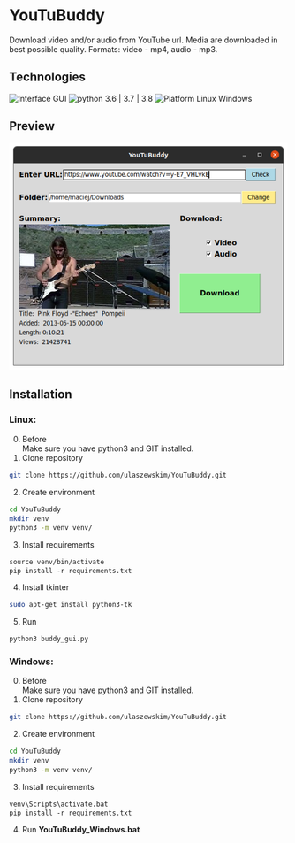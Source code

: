 # YouTuBuddy
Download video and/or audio from YouTube url. Media are downloaded in best possible quality. Formats: video - mp4, audio - mp3.
## Technologies
![Interface GUI](https://img.shields.io/badge/Interface-GUI-brightgreen)
![python 3.6 | 3.7 | 3.8](https://img.shields.io/badge/python-3.6%20%7C%203.7%20%7C%203.8-blue)
![Platform Linux Windows](https://img.shields.io/badge/platform-Linux%20%7C%20Windows-lightgrey)

## Preview
![example](_images/window.png)
## Installation
### Linux:
0. Before<br>
Make sure you have python3 and GIT installed.
1. Clone repository
```bash
git clone https://github.com/ulaszewskim/YouTuBuddy.git
```
2. Create environment
```bash
cd YouTuBuddy
mkdir venv
python3 -m venv venv/
```
3. Install requirements
```
source venv/bin/activate
pip install -r requirements.txt
```
4. Install tkinter
```bash
sudo apt-get install python3-tk
```
5. Run
```bash
python3 buddy_gui.py
```
### Windows:
0. Before<br>
Make sure you have python3 and GIT installed.
1. Clone repository
```bash
git clone https://github.com/ulaszewskim/YouTuBuddy.git
```
2. Create environment
```bash
cd YouTuBuddy
mkdir venv
python3 -m venv venv/
```
3. Install requirements
```
venv\Scripts\activate.bat
pip install -r requirements.txt
```
4. Run **YouTuBuddy_Windows.bat**
